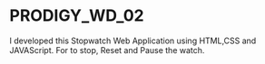 # PRODIGY_WD_02
I developed this Stopwatch Web Application using HTML,CSS and JAVAScript. For to stop, Reset and Pause the watch.
